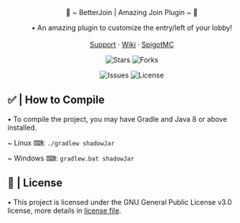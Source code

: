 
 <div align="center">
 💫 ~ BetterJoin | Amazing Join Plugin ~ 💫
  <p align="center"> 
    • An amazing plugin to customize the entry/left of your lobby!
    <br />
    <br />
    <a href="https://discord.io/aquaticstudios">Support</a>
    ·
    <a href="https://app.gitbook.com/o/NJJfo0ObAjo9gPYls1mb/s/M5AxtQDBGx3CEtj8V4eE/">Wiki</a>
    ·
    <a href="https://www.spigotmc.org/resources/034123123">SpigotMC</a>
  
  
  </p>

![Stars](https://img.shields.io/github/stars/aquaticstudios/BetterJoin?style=flat-square&logo=appveyor)
![Forks](https://img.shields.io/github/forks/aquaticstudios/BetterJoin?style=flat-square&logo=appveyor)

![Issues](https://img.shields.io/github/issues/aquaticstudios/BetterJoin?style=flat-square&logo=appveyor)
![License](https://img.shields.io/github/license/aquaticstudios/BetterJoin?style=flat-square&logo=appveyor)

</div>

## ✅ | How to Compile
• To compile the project, you may have Gradle and Java 8 or above installed.

~ Linux ⌨: ```./gradlew shadowJar```

~ Windows ⌨: ```gradlew.bat shadowJar```

## 📜 | License
• This project is licensed under the GNU General Public License v3.0 license, more details in [license file](license.md).
